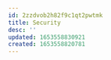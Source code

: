 ```yaml
---
id: 2zzdvob2h82f9c1qt2pwtmk
title: Security
desc: ''
updated: 1653558830921
created: 1653558820781
---
```

